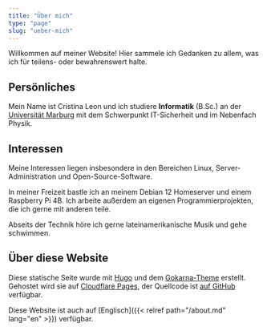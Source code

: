 ```yaml
---
title: "Über mich"
type: "page"
slug: "ueber-mich"
---
```


Willkommen auf meiner Website! Hier sammele ich Gedanken zu allem, was ich für teilens- oder bewahrenswert halte.

## Persönliches

Mein Name ist Cristina Leon und ich studiere **Informatik** (B.Sc.) an der [Universität Marburg](https://www.uni-marburg.de) mit dem Schwerpunkt IT-Sicherheit und im Nebenfach Physik.

## Interessen

Meine Interessen liegen insbesondere in den Bereichen Linux, Server-Administration und Open-Source-Software.  

In meiner Freizeit bastle ich an meinem Debian 12 Homeserver und einem Raspberry Pi 4B.
Ich arbeite außerdem an eigenen Programmierprojekten, die ich gerne mit anderen teile.

Abseits der Technik höre ich gerne lateinamerikanische Musik und gehe schwimmen.

## Über diese Website

Diese statische Seite wurde mit [Hugo](https://gohugo.io) und dem [Gokarna-Theme](https://github.com/gokarna-theme/gokarna-hugo) erstellt.  
Gehostet wird sie auf [Cloudflare Pages](https://pages.cloudflare.com), der Quellcode ist [auf GitHub](https://github.com/ctrleon/personal-site) verfügbar.

Diese Website ist auch auf [Englisch]({{< relref path="/about.md" lang="en" >}}) verfügbar.
